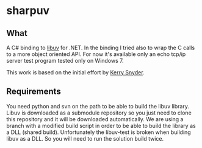 sharpuv
============

What
----

A C# binding to [libuv](https://github.com/joyent/libuv/) for .NET.
In the binding I tried also to wrap the C calls to a more object oriented API.
For now it's available only an echo tcp/ip server test program tested only on Windows 7.

This work is based on the initial effort by [Kerry Snyder](https://github.com/kersny/libuv-csharp).

Requirements
----

You need python and svn on the path to be able to build the libuv library.
Libuv is downloaded as a submodule repository so you just need to clone this repository and it will be downloaded automatically.
We are using a branch with a modified build script in order to be able to build the library as a DLL (shared build).
Unfortunately the libuv-test is broken when building libuv as a DLL. So you will need to run the solution build twice.

